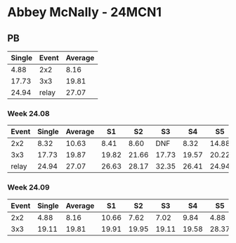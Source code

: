 # Abbey McNally - 24MCN1

## PB
|Single|Event|Average|
|----|----|----|
|4.88|2x2|8.16|
|17.73|3x3|19.81|
|24.94|relay|27.07|
### Week 24.08
|Event|Single|Average|S1|S2|S3|S4|S5|
|-----|-------|------|--|--|--|--|--|
|2x2|8.32|10.63|8.41|8.60|DNF|8.32|14.88|
|3x3|17.73|19.87|19.82|21.66|17.73|19.57|20.22|
|relay|24.94|27.07|26.63|28.17|32.35|26.41|24.94|
### Week 24.09
|Event|Single|Average|S1|S2|S3|S4|S5|
|-----|-------|------|--|--|--|--|--|
|2x2|4.88|8.16|10.66|7.62|7.02|9.84|4.88|
|3x3|19.11|19.81|19.91|19.95|19.11|19.58|28.37|
